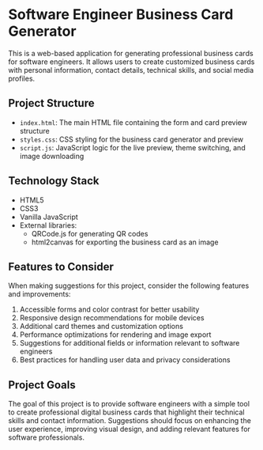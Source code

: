 <!-- Use this file to provide workspace-specific custom instructions to Copilot. For more details, visit https://code.visualstudio.com/docs/copilot/copilot-customization#_use-a-githubcopilotinstructionsmd-file -->

# Software Engineer Business Card Generator

This is a web-based application for generating professional business cards for software engineers. It allows users to create customized business cards with personal information, contact details, technical skills, and social media profiles.

## Project Structure

- `index.html`: The main HTML file containing the form and card preview structure
- `styles.css`: CSS styling for the business card generator and preview
- `script.js`: JavaScript logic for the live preview, theme switching, and image downloading

## Technology Stack

- HTML5
- CSS3
- Vanilla JavaScript
- External libraries:
  - QRCode.js for generating QR codes
  - html2canvas for exporting the business card as an image

## Features to Consider

When making suggestions for this project, consider the following features and improvements:

1. Accessible forms and color contrast for better usability
2. Responsive design recommendations for mobile devices
3. Additional card themes and customization options
4. Performance optimizations for rendering and image export
5. Suggestions for additional fields or information relevant to software engineers
6. Best practices for handling user data and privacy considerations

## Project Goals

The goal of this project is to provide software engineers with a simple tool to create professional digital business cards that highlight their technical skills and contact information. Suggestions should focus on enhancing the user experience, improving visual design, and adding relevant features for software professionals.
